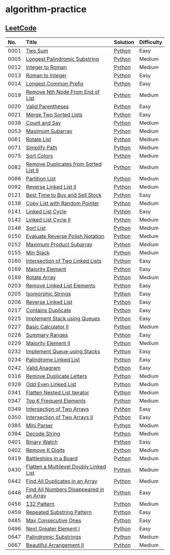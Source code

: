 # algorithm-practice

## [LeetCode](https://leetcode.com/)

| No.  | Title                                                                                                               | Solution                                                                                                        | Difficulty |
| :--- | :------------------------------------------------------------------------------------------------------------------ | :-------------------------------------------------------------------------------------------------------------- | :--------- |
| 0001 | [Two Sum](https://leetcode.com/problems/two-sum/)                                                                   | [Python](./leetcode/python/0001-Two-Sum/TwoSum.py)                                                              | Easy       |
| 0005 | [Longest Palindromic Substring](https://leetcode.com/problems/longest-palindromic-substring/)                       | [Python](./leetcode/python/0005-Longest-Palindromic-Substring/LongestPalindromicSubstring.py)                   | Medium     |
| 0012 | [Integer to Roman](https://leetcode.com/problems/integer-to-roman/)                                                 | [Python](./leetcode/python/0012-Integer-to-Roman/IntegertoRoman.py)                                             | Medium     |
| 0013 | [Roman to Integer](https://leetcode.com/problems/roman-to-integer/)                                                 | [Python](./leetcode/python/0013-Roman-to-Integer/RomantoInteger.py)                                             | Easy       |
| 0014 | [Longest Common Prefix](https://leetcode.com/problems/longest-common-prefix/)                                       | [Python](./leetcode/python/0014-Longest-Common-Prefix/LongestCommonPrefix.py)                                   | Easy       |
| 0019 | [Remove Nth Node From End of List](https://leetcode.com/problems/remove-nth-node-from-end-of-list/)                 | [Python](./leetcode/python/0019-Remove-Nth-Node-From-End-of-List/RemoveNthNodeFromEndofList.py)                 | Medium     |
| 0020 | [Valid Parentheses](https://leetcode.com/problems/valid-parentheses/)                                               | [Python](./leetcode/python/0020-Valid-Parentheses/ValidParentheses.py)                                          | Easy       |
| 0021 | [Merge Two Sorted Lists](https://leetcode.com/problems/merge-two-sorted-lists/)                                     | [Python](./leetcode/python/0021-Merge-Two-Sorted-Lists/MergeTwoSortedLists.py)                                  | Easy       |
| 0038 | [Count and Say](https://leetcode.com/problems/count-and-say/)                                                       | [Python](./leetcode/python/0038-Count-and-Say/CountandSay.py)                                                   | Medium     |
| 0053 | [Maximum Subarray](https://leetcode.com/problems/maximum-subarray/)                                                 | [Python](./leetcode/python/0053-Maximum-Subarray/ＭaximumSubarray.py)                                           | Medium     |
| 0061 | [Rotate List](https://leetcode.com/problems/rotate-list/)                                                           | [Python](./leetcode/python/0061-Rotate-List/RotateList.py)                                                      | Medium     |
| 0071 | [Simplify Path](https://leetcode.com/problems/simplify-path/)                                                       | [Python](./leetcode/python/0071-Simplify-Path/SimplifyPath.py)                                                  | Medium     |
| 0075 | [Sort Colors](https://leetcode.com/problems/sort-colors/)                                                           | [Python](./leetcode/python/0075-Sort-Colors/SortColors.py)                                                      | Medium     |
| 0082 | [Remove Duplicates from Sorted List II](https://leetcode.com/problems/remove-duplicates-from-sorted-list-ii/)       | [Python](./leetcode/python/0082-Remove-Duplicates-from-Sorted-List-II/RemoveDuplicatesfromSortedListII.py)      | Medium     |
| 0086 | [Partition List](https://leetcode.com/problems/partition-list/)                                                     | [Python](./leetcode/python/0086-Partition-List/PartitionList.py)                                                | Medium     |
| 0092 | [Reverse Linked List II](https://leetcode.com/problems/reverse-linked-list-ii/)                                     | [Python](./leetcode/python/0092–Reverse–Linked-List-II/ReverseLinkedListII.py)                                  | Medium     |
| 0121 | [Best Time to Buy and Sell Stock](https://leetcode.com/problems/best-time-to-buy-and-sell-stock/)                   | [Python](./leetcode/python/0121-Best-Time-to-Buy-and-Sell-Stock/BestTimetoBuyandSellStock.py)                   | Easy       |
| 0138 | [Copy List with Random Pointer](https://leetcode.com/problems/copy-list-with-random-pointer/)                       | [Python](./leetcode/python/0138-Copy-List-with-Random-Pointer/CopyListwithRandomPointer.py)                     | Medium     |
| 0141 | [Linked List Cycle](https://leetcode.com/problems/linked-list-cycle/)                                               | [Python](./leetcode/python/0141–Linked-List-Cycle/LinkedListCycle.py)                                           | Easy       |
| 0142 | [Linked List Cycle II](https://leetcode.com/problems/linked-list-cycle-ii/)                                         | [Python](./leetcode/python/0142–Linked-List-Cycle-II/LinkedListCycleII.py)                                      | Medium     |
| 0148 | [Sort List](https://leetcode.com/problems/sort-list/)                                                               | [Python](./leetcode/python/0148-Sort-List/SortList.py)                                                          | Medium     |
| 0150 | [Evaluate Reverse Polish Notation](https://leetcode.com/problems/evaluate-reverse-polish-notation/)                 | [Python](./leetcode/python/0150-Evaluate-Reverse-Polish-Notation/EvaluateReversePolishNotation.py)              | Medium     |
| 0152 | [Maximum Product Subarray](https://leetcode.com/problems/maximum-product-subarray/)                                 | [Python](./leetcode/python/0152-Maximum-Product-Subarray/MaximumProductSubarray.py)                             | Medium     |
| 0155 | [Min Stack](https://leetcode.com/problems/min-stack/)                                                               | [Python](./leetcode/python/0155-Min-Stack/MinStack.py)                                                          | Medium     |
| 0160 | [Intersection of Two Linked Lists](https://leetcode.com/problems/intersection-of-two-linked-lists/)                 | [Python](./leetcode/python/0160-Intersection-of-Two-Linked-Lists/IntersectionofTwoLinkedLists.py)               | Easy       |
| 0169 | [Majority Element](https://leetcode.com/problems/majority-element/)                                                 | [Python](./leetcode/python/0169-Majority-Element/MajorityElement.py)                                            | Easy       |
| 0189 | [Rotate Array](https://leetcode.com/problems/rotate-array/)                                                         | [Python](./leetcode/python/0189-Rotate-Array/RotateArray.py)                                                    | Medium     |
| 0203 | [Remove Linked List Elements](https://leetcode.com/problems/remove-linked-list-elements/)                           | [Python](./leetcode/python/0203-Remove-Linked-List-Elements/RemoveLinkedListElements.py)                        | Easy       |
| 0205 | [Isomorphic Strings](https://leetcode.com/problems/isomorphic-strings/)                                             | [Python](./leetcode/python/0205-Isomorphic-Strings/IsomorphicStrings.py)                                        | Easy       |
| 0206 | [Reverse Linked List](https://leetcode.com/problems/reverse-linked-list/)                                           | [Python](./leetcode/python/0206-Reverse-Linked-List/ReverseLinkedList.py)                                       | Easy       |
| 0217 | [Contains Duplicate](https://leetcode.com/problems/contains-duplicate/)                                             | [Python](./leetcode/python/0217-Contains-Duplicate/ContainsDuplicate.py)                                        | Easy       |
| 0225 | [Implement Stack using Queues](https://leetcode.com/problems/implement-stack-using-queues/)                         | [Python](./leetcode/python/0225-Implement-Stack-using-Queues/ImplementStackusingQueues.py)                      | Easy       |
| 0227 | [Basic Calculator II](https://leetcode.com/problems/basic-calculator-ii/)                                           | [Python](./leetcode/python/0227-Basic-Calculator-II/BasicCalculatorII.py)                                       | Medium     |
| 0228 | [Summary Ranges](https://leetcode.com/problems/summary-ranges/)                                                     | [Python](./leetcode/python/0228-Summary-Ranges/SummaryRanges.py)                                                | Easy       |
| 0229 | [Majority Element II](https://leetcode.com/problems/majority-element-ii/)                                           | [Python](./leetcode/python/0229-Majority-Element-II/MajorityElementII.py)                                       | Medium     |
| 0232 | [Implement Queue using Stacks](https://leetcode.com/problems/implement-queue-using-stacks/)                         | [Python](./leetcode/python/0232-Implement-Queue-using-Stacks/ImplementQueueusingStacks.py)                      | Easy       |
| 0234 | [Palindrome Linked List](https://leetcode.com/problems/palindrome-linked-list/)                                     | [Python](./leetcode/python/0234-Palindrome-Linked-List/PalindromeLinkedList.py)                                 | Easy       |
| 0242 | [Valid Anagram](https://leetcode.com/problems/valid-anagram/)                                                       | [Python](./leetcode/python/0242-Valid-Anagram/ValidAnagram.py)                                                  | Easy       |
| 0316 | [Remove Duplicate Letters](https://leetcode.com/problems/remove-duplicate-letters/)                                 | [Python](./leetcode/python/0316-Remove-Duplicate-Letters/RemoveDuplicateLetters.py)                             | Medium     |
| 0328 | [Odd Even Linked List](https://leetcode.com/problems/odd-even-linked-list/)                                         | [Python](./leetcode/python/0328-Odd-Even-Linked-List/OddEvenLinkedList.py)                                      | Medium     |
| 0341 | [Flatten Nested List Iterator](https://leetcode.com/problems/flatten-nested-list-iterator/)                         | [Python](./leetcode/python/0341-Flatten-Nested-List-Iterator/FlattenNestedListIterator.py)                      | Medium     |
| 0347 | [Top K Frequent Elements](https://leetcode.com/problems/top-k-frequent-elements/)                                   | [Python](./leetcode/python/0347-Top-K-Frequent-Elements/TopKFrequentElements.py)                                | Medium     |
| 0349 | [Intersection of Two Arrays](https://leetcode.com/problems/intersection-of-two-arrays/)                             | [Python](./leetcode/python/0349-Intersection-of-Two-Arrays/IntersectionofTwoArrays.py)                          | Easy       |
| 0350 | [Intersection of Two Arrays II](https://leetcode.com/problems/intersection-of-two-arrays-ii/)                       | [Python](./leetcode/python/0350-Intersection-of-Two-Arrays-II/IntersectionofTwoArraysII.py)                     | Easy       |
| 0385 | [Mini Parser](https://leetcode.com/problems/mini-parser/)                                                           | [Python](./leetcode/python/0385-Mini-Parser/MiniParser.py)                                                      | Medium     |
| 0394 | [Decode String](https://leetcode.com/problems/decode-string/)                                                       | [Python](./leetcode/python/0394-Decode-String/DecodeString.py)                                                  | Medium     |
| 0401 | [Binary Watch](https://leetcode.com/problems/binary-watch/)                                                         | [Python](./leetcode/python/0401-Binary-Watch/BinaryWatch.py)                                                    | Easy       |
| 0402 | [Remove K Digits](https://leetcode.com/problems/remove-k-digits/)                                                   | [Python](./leetcode/python/0402-Remove-K-Digits/RemoveKDigits.py)                                               | Medium     |
| 0419 | [Battleships in a Board](https://leetcode.com/problems/battleships-in-a-board/)                                     | [Python](./leetcode/python/0419-Battleships-in-a-Board/BattleshipsinaBoard.py)                                  | Medium     |
| 0430 | [Flatten a Multilevel Doubly Linked List](https://leetcode.com/problems/flatten-a-multilevel-doubly-linked-list/)   | [Python](./leetcode/python/0430-Flatten-a-Multilevel-Doubly-Linked-List/FlattenaMultilevelDoublyLinkedList.py)  | Medium     |
| 0442 | [Find All Duplicates in an Array](https://leetcode.com/problems/find-all-duplicates-in-an-array/)                   | [Python](./leetcode/python/0442-Find-All-Duplicates-in-an-Array/FindAllDuplicatesinanArray.py)                  | Medium     |
| 0448 | [Find All Numbers Disappeared in an Array](https://leetcode.com/problems/find-all-numbers-disappeared-in-an-array/) | [Python](./leetcode/python/0448-Find-All-Numbers-Disappeared-in-an-Array/FindAllNumbersDisappearedinanArray.py) | Easy       |
| 0456 | [132 Pattern](https://leetcode.com/problems/132-pattern/)                                                           | [Python](./leetcode/python/0456-132-Pattern/132Pattern.py)                                                      | Medium     |
| 0459 | [Repeated Substring Pattern](https://leetcode.com/problems/repeated-substring-pattern/)                             | [Python](./leetcode/python/0459-Repeated-Substring-Pattern/RepeatedSubstringPattern.py)                         | Easy       |
| 0485 | [Max Consecutive Ones](https://leetcode.com/problems/max-consecutive-ones/)                                         | [Python](./leetcode/python/0485-Max-Consecutive-Ones/MaxConsecutiveOnes.py)                                     | Easy       |
| 0496 | [Next Greater Element I](https://leetcode.com/problems/next-greater-element-i/)                                     | [Python](./leetcode/python/0496-Next-Greater-Element-I/NextGreaterElementI.py)                                  | Easy       |
| 0647 | [Palindromic Substrings](https://leetcode.com/problems/palindromic-substrings/)                                     | [Python](./leetcode/python/0647-Palindromic-Substrings/PalindromicSubstrings.py)                                | Medium     |
| 0667 | [Beautiful Arrangement II](https://leetcode.com/problems/beautiful-arrangement-ii/)                                 | [Python](./leetcode/python/0667-Beautiful-Arrangement-II/BeautifulArrangementII.py)                             | Medium     |